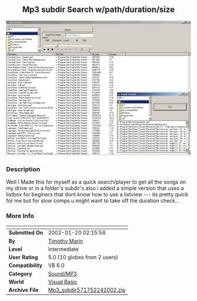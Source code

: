 ﻿<div align="center">

## Mp3 subdir Search w/path/duration/size

<img src="PIC2002224227221505.gif">
</div>

### Description

Well I Made this for myself as a quick search/player to get all the songs on my drive or in a folder's subdir's also i added a simple version that uses a listbox for beginers that dont know how to use a listview --- its pretty quick for me but for slow comps u might want to take off the duration check...
 
### More Info
 


<span>             |<span>
---                |---
**Submitted On**   |2002-01-20 02:15:58
**By**             |[Timothy Marin](https://github.com/Planet-Source-Code/PSCIndex/blob/master/ByAuthor/timothy-marin.md)
**Level**          |Intermediate
**User Rating**    |5.0 (10 globes from 2 users)
**Compatibility**  |VB 6\.0
**Category**       |[Sound/MP3](https://github.com/Planet-Source-Code/PSCIndex/blob/master/ByCategory/sound-mp3__1-45.md)
**World**          |[Visual Basic](https://github.com/Planet-Source-Code/PSCIndex/blob/master/ByWorld/visual-basic.md)
**Archive File**   |[Mp3\_subdir571752242002\.zip](https://github.com/Planet-Source-Code/timothy-marin-mp3-subdir-search-w-path-duration-size__1-32075/archive/master.zip)









